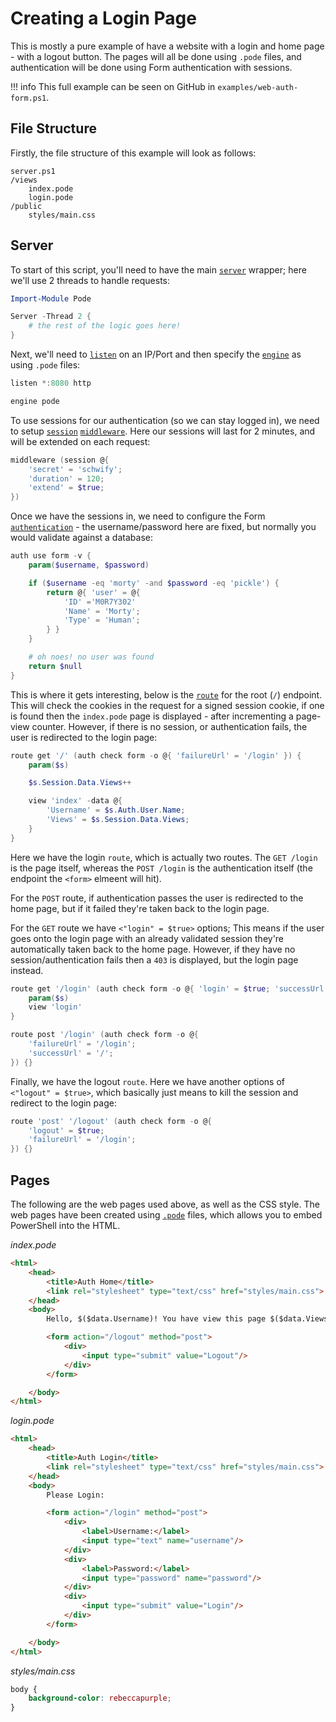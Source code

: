 # Creating a Login Page

This is mostly a pure example of have a website with a login and home page - with a logout button. The pages will all be done using `.pode` files, and authentication will be done using Form authentication with sessions.

!!! info
    This full example can be seen on GitHub in `examples/web-auth-form.ps1`.

## File Structure

Firstly, the file structure of this example will look as follows:

```plain
server.ps1
/views
    index.pode
    login.pode
/public
    styles/main.css
```

## Server

To start of this script, you'll need to have the main [`server`](../../../Functions/Core/Server) wrapper; here we'll use 2 threads to handle requests:

```powershell
Import-Module Pode

Server -Thread 2 {
    # the rest of the logic goes here!
}
```

Next, we'll need to [`listen`](../../../Functions/Core/Listen) on an IP/Port and then specify the [`engine`](../../../Functions/Core/Engine) as using `.pode` files:

```powershell
listen *:8080 http

engine pode
```

To use sessions for our authentication (so we can stay logged in), we need to setup [`session`](../../../Functions/Middleware/Session) [`middleware`](../../../Functions/Core/Middleware). Here our sessions will last for 2 minutes, and will be extended on each request:

```powershell
middleware (session @{
    'secret' = 'schwify';
    'duration' = 120;
    'extend' = $true;
})
```

Once we have the sessions in, we need to configure the Form [`authentication`](../../../Functions/Middleware/Auth) - the username/password here are fixed, but normally you would validate against a database:

```powershell
auth use form -v {
    param($username, $password)

    if ($username -eq 'morty' -and $password -eq 'pickle') {
        return @{ 'user' = @{
            'ID' ='M0R7Y302'
            'Name' = 'Morty';
            'Type' = 'Human';
        } }
    }

    # oh noes! no user was found
    return $null
}
```

This is where it gets interesting, below is the [`route`](../../../Functions/Core/Route) for the root (`/`) endpoint. This will check the cookies in the request for a signed session cookie, if one is found then the `index.pode` page is displayed - after incrementing a page-view counter. However, if there is no session, or authentication fails, the user is redirected to the login page:

```powershell
route get '/' (auth check form -o @{ 'failureUrl' = '/login' }) {
    param($s)

    $s.Session.Data.Views++

    view 'index' -data @{
        'Username' = $s.Auth.User.Name;
        'Views' = $s.Session.Data.Views;
    }
}
```

Here we have the login `route`, which is actually two routes. The `GET /login` is the page itself, whereas the `POST /login` is the authentication itself (the endpoint the `<form>` elmeent will hit).

For the `POST` route, if authentication passes the user is redirected to the home page, but if it failed they're taken back to the login page.

For the `GET` route we have `<"login" = $true>` options; This means if the user goes onto the login page with an already validated session they're automatically taken back to the home page. However, if they have no session/authentication fails then a `403` is displayed, but the login page instead.

```powershell
route get '/login' (auth check form -o @{ 'login' = $true; 'successUrl' = '/' }) {
    param($s)
    view 'login'
}

route post '/login' (auth check form -o @{
    'failureUrl' = '/login';
    'successUrl' = '/';
}) {}
```

Finally, we have the logout `route`. Here we have another options of `<"logout" = $true>`, which basically just means to kill the session and redirect to the login page:

```powershell
route 'post' '/logout' (auth check form -o @{
    'logout' = $true;
    'failureUrl' = '/login';
}) {}
```

## Pages

The following are the web pages used above, as well as the CSS style. The web pages have been created using [`.pode`](../../ViewEngines/Pode) files, which allows you to embed PowerShell into the HTML.

*index.pode*
```html
<html>
    <head>
        <title>Auth Home</title>
        <link rel="stylesheet" type="text/css" href="styles/main.css">
    </head>
    <body>
        Hello, $($data.Username)! You have view this page $($data.Views) times!

        <form action="/logout" method="post">
            <div>
                <input type="submit" value="Logout"/>
            </div>
        </form>

    </body>
</html>
```

*login.pode*
```html
<html>
    <head>
        <title>Auth Login</title>
        <link rel="stylesheet" type="text/css" href="styles/main.css">
    </head>
    <body>
        Please Login:

        <form action="/login" method="post">
            <div>
                <label>Username:</label>
                <input type="text" name="username"/>
            </div>
            <div>
                <label>Password:</label>
                <input type="password" name="password"/>
            </div>
            <div>
                <input type="submit" value="Login"/>
            </div>
        </form>

    </body>
</html>
```

*styles/main.css*
```css
body {
    background-color: rebeccapurple;
}
```